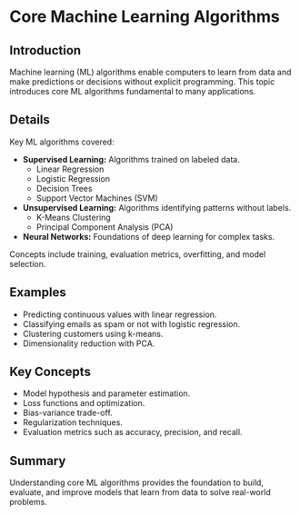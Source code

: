 # Core Machine Learning Algorithms

## Introduction

Machine learning (ML) algorithms enable computers to learn from data and make predictions or decisions without explicit programming. This topic introduces core ML algorithms fundamental to many applications.

## Details

Key ML algorithms covered:

- **Supervised Learning:** Algorithms trained on labeled data.
  - Linear Regression
  - Logistic Regression
  - Decision Trees
  - Support Vector Machines (SVM)
- **Unsupervised Learning:** Algorithms identifying patterns without labels.
  - K-Means Clustering
  - Principal Component Analysis (PCA)
- **Neural Networks:** Foundations of deep learning for complex tasks.

Concepts include training, evaluation metrics, overfitting, and model selection.

## Examples

- Predicting continuous values with linear regression.
- Classifying emails as spam or not with logistic regression.
- Clustering customers using k-means.
- Dimensionality reduction with PCA.

## Key Concepts

- Model hypothesis and parameter estimation.
- Loss functions and optimization.
- Bias-variance trade-off.
- Regularization techniques.
- Evaluation metrics such as accuracy, precision, and recall.

## Summary

Understanding core ML algorithms provides the foundation to build, evaluate, and improve models that learn from data to solve real-world problems.

